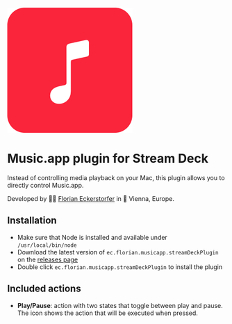 ![](plugin/images/icons/plugin.png)

# Music.app plugin for Stream Deck

Instead of controlling media playback on your Mac, this plugin allows you to directly control Music.app.

Developed by 👨‍💻 [Florian Eckerstorfer](https://florian.ec) in 🎡 Vienna, Europe.

## Installation

- Make sure that Node is installed and available under `/usr/local/bin/node`
- Download the latest version of `ec.florian.musicapp.streamDeckPlugin` on the [releases page](https://github.com/florianeckerstorfer/streamdeck-musicapp/releases)
- Double click `ec.florian.musicapp.streamDeckPlugin` to install the plugin

## Included actions

- **Play/Pause**: action with two states that toggle between play and pause. The icon shows the action that will be executed when pressed.
